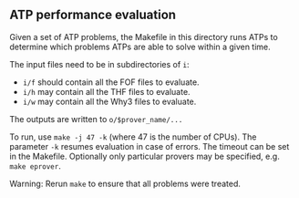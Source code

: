 ATP performance evaluation
--------------------------

Given a set of ATP problems, the Makefile in this directory runs ATPs
to determine which problems ATPs are able to solve within a given time.

The input files need to be in subdirectories of `i`:

* `i/f` should contain all the FOF files to evaluate.
* `i/h` may contain all the THF files to evaluate.
* `i/w` may contain all the Why3 files to evaluate.

The outputs are written to `o/$prover_name/...`

To run, use `make -j 47 -k` (where 47 is the number of CPUs). The parameter `-k`
resumes evaluation in case of errors. The timeout can be set in the Makefile.
Optionally only particular provers may be specified, e.g. `make eprover`.

Warning: Rerun `make` to ensure that all problems were treated.
